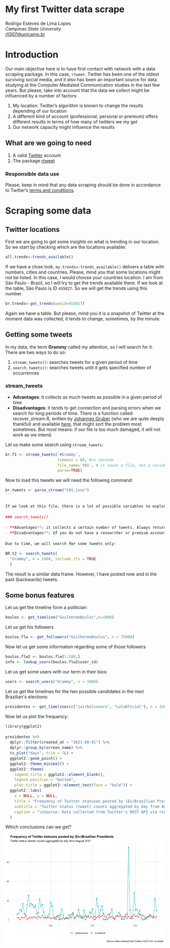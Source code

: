 # My first Twitter data scrape
Rodrigo Esteves de Lima Lopes \
*Campinas State University* \
[rll307@unicamp.br](mailto:rll307@unicamp.br)

# Introduction

Our main objective here is to have first contact with network with a data scraping package. In this case, `rtweet`. Twitter has been one of the oldest surviving social media, and it also has been an important source for data studying at the Computer Mediated Communication studies in the last few years. But please, take into account that the data we collect might be influenced by a number of factors:

1. My location: Twitter’s algorithm is known to change the results depending of our location
1. A different kind of account (professional, personal or premium) offers different results in terms of how many of twitters  we my get
1. Our network capacity might influence the results

## What are we going to need

1. A valid [Twitter](https://twitter.com/) account
1. The package [rtweet](https://github.com/ropensci/rtweet)

### Responsible data use

Please, keep in mind that any data scraping should be done in accordance to Twitter’s [terms and conditions](https://developer.twitter.com/en/developer-terms/more-on-restricted-use-cases). 
# Scraping some data

## Twitter locations

First we are going to get some insights on what is trending in our location. So we start by checking which are the locations available:


```r
all.trends<-trends_available()
```

If we have a close look, `my.trends<-trends_available()` delivers a table with numbers, cities and countries. Please, mind you that some locations might not be listed. In this case, I would choose your countries location. I am from São Paulo - Brazil, so I will try to get the trends available there. If we look at the table, São Paulo is ID `455827`. So we will get the trends using this number. 


```r
br.trends<-get_trends(woeid=455827)
```

Again we have a table. But please, mind you it is a snapshot of Twitter at the moment data was collected, it tends to change, sometimes, by the minute. 

## Getting some tweets

In my data, the term **Grammy** called my attention, so I will search for it. There are two ways to do so:

1. `stream_tweets()`: searches tweets for a given period of time
1. `search_tweets()`:  searches tweets until it gets specified number of occurrences

### stream_tweets

- **Advantages**: it collects as much tweets as possible in a given period of time
- **Disadvantages**: it tends to get connection and parsing errors when we search for long periods of time. There is a function called recover_stream.R, written by [Johannes Gruber](https://github.com/JBGruber) (who we are quite deeply thankful) and available [here](https://gist.github.com/JBGruber), that might sort the problem most sometimes. But *most* means: if our file is too much damaged, it will not work as we intend. 

Let us make some search using `stream_tweets`:


```r
br.T1 <- stream_tweets('#Grammy', 
                       timeout = 60, #in seconds
                       file_name='t01', # it saves a file, not a variable
                       parse=TRUE)
```

Now to load this tweets we will need the following command:


`````r
br.tweets <- parse_stream("t01.json")
````

If we look at this file, there is a lot of possible variables to explore, over 90 columns with a lot of information regarding our tweets. 

### search_tweets()

- **Advantages**: it collects a certain number of tweets. Always returns nice parsed files. 
- **Disadvantages**: if you do not have a researcher or premium account, number of instances might be limited. 

Due to time, we will search for some tweets only:
`````

```r
BR.t2 <- search_tweets(
  "Grammy", n = 1000, include_rts = TRUE
  )
```

The result is a similar data frame. However, I have posted now and in the past (backwards)  tweets. 

## Some bonus features

Let us get the timeline form a politician:


```r
boulos <- get_timeline("GuilhermeBoulos",n=1000)
```

Let us get his followers


```r
boulos.flw <- get_followers("GuilhermeBoulos", n = 75000)
```

Now let us get some information regarding some of those followers


```r
boulos.flw2 <- boulos.flw[1:100,]
info <- lookup_users(boulos.flw2$user_id)
```

Let us get some users with our term in their bios:


```r
users <- search_users("Grammy", n = 1000)
```

Let us get the timelines for the two possible candidates in the next Brazilian's elections:


```r
presidentes <- get_timelines(c("jairbolsonaro", "LulaOficial"), n = 3200)
```

Now let us plot the frequency:


```r
library(ggplot2)

presidentes %>%
  dplyr::filter(created_at > "2021-08-01") %>%
  dplyr::group_by(screen_name) %>%
  ts_plot("days", trim = 7L) +
  ggplot2::geom_point() +
  ggplot2::theme_minimal() +
  ggplot2::theme(
    legend.title = ggplot2::element_blank(),
    legend.position = "bottom",
    plot.title = ggplot2::element_text(face = "bold")) +
  ggplot2::labs(
    x = NULL, y = NULL,
    title = "Frequency of Twitter statuses posted by (Ex)Brazilian Presidents",
    subtitle = "Twitter status (tweet) counts aggregated by day from August 2021",
    caption = "\nSource: Data collected from Twitter's REST API via rtweet"
  )
```

Which conclusions can we get?

![Tweets Comparison](imagens/Luiz_Jair.png)








